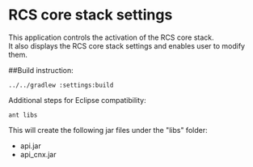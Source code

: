 # RCS core stack settings

This application controls the activation of the RCS core stack.<br>
It also displays the RCS core stack settings and enables user to modify them.

##Build instruction:

<code>../../gradlew :settings:build</code>

Additional steps for Eclipse compatibility:

<code>ant libs</code>

This will create the following jar files under the "libs" folder:
- api.jar
- api_cnx.jar
